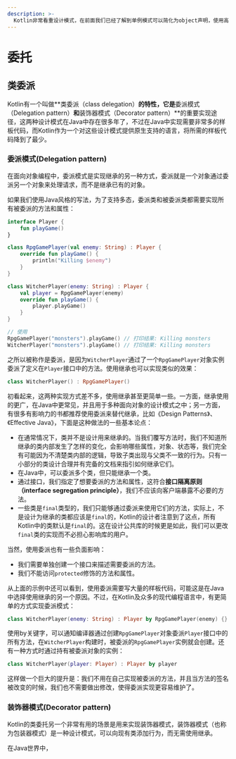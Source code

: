 ```yaml
---
description: >-
  Kotlin非常看重设计模式，在前面我们已经了解到单例模式可以简化为object声明，使用高阶函数和函数类型简化观察者模式的实现。本章中我们将了解Kotlin的委托（Delegates）特性，并应用在我们常用的设计模式之中。
---
```


# 委托

## 类委派

Kotlin有一个叫做**类委派（class delegation）**的特性，它是**委派模式（Delegation pattern）**和**装饰器模式（Decorator pattern）**的重要实现途径，这两种设计模式在Java中存在很多年了，不过在Java中实现需要非常多的样板代码，而Kotlin作为一个对这些设计模式提供原生支持的语言，将所需的样板代码降到了最少。

### 委派模式(Delegation pattern)

在面向对象编程中，委派模式是实现继承的另一种方式，委派就是一个对象通过委派另一个对象来处理请求，而不是继承已有的对象。

如果我们使用Java风格的写法，为了支持多态，委派类和被委派类都需要实现所有被委派的方法和属性：

```kotlin
interface Player {
    fun playGame()
}

class RpgGamePlayer(val enemy: String) : Player {
    override fun playGame() {
        println("Killing $enemy")
    }
}

class WitcherPlayer(enemy: String) : Player {
    val player = RpgGamePlayer(enemy) 
    override fun playGame() {
        player.playGame() 
    }
}

// 使用
RpgGamePlayer("monsters").playGame() // 打印结果: Killing monsters
WitcherPlayer("monsters").playGame() // 打印结果: Killing monsters

```

之所以被称作是委派，是因为`WitcherPlayer`通过了一个`RpgGamePlayer`对象实例委派了定义在`Player`接口中的方法。使用继承也可以实现类似的效果：

```kotlin
class WitcherPlayer() : RpgGamePlayer()
```

初看起来，这两种实现方式差不多，使用继承甚至更简单一些。一方面，继承使用的更广，在Java中更常见，并且用于多种面向对象的设计模式之中；另一方面，有很多有影响力的书都推荐使用委派来替代继承，比如《Design Patterns》、《Effective Java》，下面是这种做法的一些基本论点：

* 在通常情况下，类并不是设计用来继承的。当我们覆写方法时，我们不知道所继承的类内部发生了怎样的变化，会影响哪些属性，对象、状态等，我们完全有可能因为不清楚类内部的逻辑，导致子类出现与父类不一致的行为。只有一小部分的类设计合理并有完备的文档来指引如何继承它们。
* 在Java中，可以委派多个类，但只能继承一个类。
* 通过接口，我们指定了想要委派的方法和属性，这符合**接口隔离原则（interface segregation principle）**，我们不应该向客户端暴露不必要的方法。
* 一些类是`final`类型的，我们只能够通过委派来使用它们的方法，实际上，不是设计为继承的类都应该是`final`的，Kotlin的设计者注意到了这点，所有Kotlin中的类默认是`final`的。这在设计公共库的时候更是如此，我们可以更改`final`类的实现而不必担心影响库的用户。

当然，使用委派也有一些负面影响：

* 我们需要单独创建一个接口来描述需要委派的方法。
* 我们不能访问`protected`修饰的方法和属性。

从上面的示例中还可以看到，使用委派需要写大量的样板代码，可能这是在Java中选择使用继承的另一个原因。不过，在Kotlin及众多的现代编程语言中，有更简单的方式实现委派模式：

```kotlin
class WitcherPlayer(enemy: String) : Player by RpgGamePlayer(enemy) {}
```

使用by关键字，可以通知编译器通过创建`RpgGamePlayer`对象委派`Player`接口中的所有方法，在`WitcherPlayer`构建时，被委派的`RpgGamePlayer`实例就会创建。还有一种方式时通过持有被委派对象的实例：

```kotlin
class WitcherPlayer(player: Player) : Player by player
```

这样做一个巨大的提升是：我们不用在自己实现被委派的方法，并且当方法的签名被改变的时候，我们也不需要做出修改，使得委派实现更容易维护了。

### 装饰器模式(Decorator pattern)

Kotlin的类委托另一个非常有用的场景是用来实现装饰器模式，装饰器模式（也称为包装器模式）是一种设计模式，可以向现有类添加行为，而无需使用继承。

在Java世界中，

